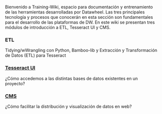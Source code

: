 Bienvenido a Training-Wiki, espacio para documentación y entrenamiento de las herramientas desarrolladas por Datawheel. Las tres principales tecnología y procesos que conocerán en esta sección son fundamentales para el desarrollo de las plataformas de DW. En este wiki se presentan tres módulos de introducción a ETL, Tesseract UI y CMS.

### ETL
Tidying/wWrangling con Python, Bamboo-lib y Extracción y Transformación de Datos (ETL) para Tesseract 

### [Tesseract UI](https://github.com/Datawheel/training/blob/main/Maniual%20Tesseract%20UI.pdf)
¿Cómo accedemos a las distintas bases de datos existentes en un proyecto? 

### [CMS](https://github.com/Datawheel/training/blob/main/Manual%20CMS.pdf)
¿Cómo facilitar la distribución y visualización de datos en web?
